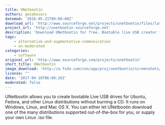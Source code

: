 ```yaml
---
title: UNetbootin
authors: gezakovacs
datemod: '2016-05-21T00:00:00Z'
download_url: 'http://www.sourceforge.net/projects/unetbootin/files/latest/download'
project_url: 'http://unetbootin.sourceforge.net'
description: 'Download UNetbootin for free. Bootable live USB creator for Ubuntu, Fedora, and Linux distributions. UNetbootin allows you to create bootable Live USB drives for Ubuntu, Fedora, and other Linux distributions without burning a CD. It runs on Windows, Linux, and Mac OS X.'
tags:
    - alternative-and-augmentative-communication
    - un-moderated
categories:
    - software
original_url: 'http://www.sourceforge.com/projects/unetbootin'
short_title: UNetbootin
image_download: 'http://a.fsdn.com/con/app/proj/unetbootin/screenshots/300347.jpg/182/137/1'
license: ""
date: '2017-04-18T06:08:26Z'
moderated: false
---
```

UNetbootin allows you to create bootable Live USB drives for Ubuntu, Fedora, and other Linux distributions without burning a CD. It runs on Windows, Linux, and Mac OS X. You can either let UNetbootin download one of the many distributions supported out-of-the-box for you, or supply your own Linux .iso file.